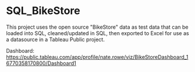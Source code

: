 # SQL_BikeStore
This project uses the open source "BikeStore" data as test data that can be loaded into SQL, cleaned/updated in SQL, then exported to Excel for use as a datasource in a Tableau Public project.

Dashboard: https://public.tableau.com/app/profile/nate.rowe/viz/BikeStoreDashboard_16770358170800/Dashboard1
